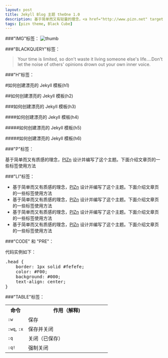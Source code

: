 ```yaml
---
layout: post
title: Jekyll Blog 主题 theOne 1.0
description: 基于简单而又有轻量的理念，<a href="http://www.pizn.net" target="_blank">PIZn</a> 设计并编写了这个主题。下面介绍文章页的一些标签使用方法。
tags: [pizn theme, Black Cube]
---
```


###"IMG"标签：
<img src="{/images/yujinxiang.jpeg" alt="thumb" >

###"BLACKQUERY"标签：

> Your time is limited, so don't waste it living someone else's life.…Don't let the noise of others' opinions drown out your own inner voice.

###"H"标签：

#如何创建漂亮的 Jekyll 模板(h1)

##如何创建漂亮的 Jekyll 模板(h2)

###如何创建漂亮的 Jekyll 模板(h3)

####如何创建漂亮的 Jekyll 模板(h4)

#####如何创建漂亮的 Jekyll 模板(h5)

#####如何创建漂亮的 Jekyll 模板(h6)

###"P"标签：

基于简单而又有质感的理念，<a href="http://www.pizn.me" target="_blank">PIZn</a> 设计并编写了这个主题。下面介绍文章页的一些标签使用方法

###"LI"标签：

* 基于简单而又有质感的理念，<a href="http://www.pizn.me" target="_blank">PIZn</a> 设计并编写了这个主题。下面介绍文章页的一些标签使用方法
* 基于简单而又有质感的理念，<a href="http://www.pizn.me" target="_blank">PIZn</a> 设计并编写了这个主题。下面介绍文章页的一些标签使用方法
* 基于简单而又有质感的理念，<a href="http://www.pizn.me" target="_blank">PIZn</a> 设计并编写了这个主题。下面介绍文章页的一些标签使用方法
* 基于简单而又有质感的理念，<a href="http://www.pizn.me" target="_blank">PIZn</a> 设计并编写了这个主题。下面介绍文章页的一些标签使用方法

###"CODE" 和 "PRE"：

代码实例如下：

<pre>
.head {
	border: 1px solid #fefefe;
	color: #F00;
	background: #000;
	text-align: center;
}
</pre>


###"TABLE"标签：

<table width="100%">
	<tbody>
		<tr>
			<th width="20%">命令</th>
			<th width="80%">作用（解释)</th>
		</tr>
		<tr>
			<td>
				<code class="v-code">:w</code>
			</td>
			<td>保存</td>
		</tr>
		<tr>
			<td>
				<code class="v-code">:wq</code>,
				<code class="v-code">:x</code>
			</td>
			<td>保存并关闭</td>
		</tr>
		<tr>
			<td>
				<code class="v-code">:q</code>
			</td>
			<td>关闭（已保存）</td>
		</tr>
		<tr>
			<td>
				<code class="v-code">:q!</code>
			</td>
			<td>强制关闭</td>
		</tr>
	</tbody>
</table>

